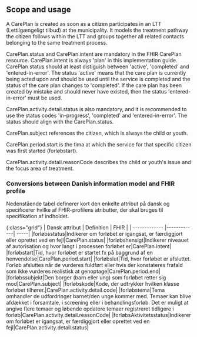 ## Scope and usage
A CarePlan is created as soon as a citizen participates in an LTT (Lettilgængeligt tilbud) at the municipality. It models the treatment pathway the citizen follows within the LTT and groups together all related contacts belonging to the same treatment process.

CarePlan.status and CarePlan.intent are mandatory in the FHIR CarePlan resource. CarePlan.intent is always 'plan' in this implementation guide. CarePlan status should at least distiguish between 'active', 'completed' and 'entered-in-error'. The status 'active' means that the care plan is currently being acted upon and should be used until the service is completed and the status of the care plan changes to 'completed'. If the care plan has been created by mistake and should never have existed, then the status 'entered-in-error' must be used.

CarePlan.activity.detail.status is also mandatory, and it is recommended to use the status codes 'in-progress', 'completed' and 'entered-in-error'. The status should align with the CarePlan.status.

CarePlan.subject references the citizen, which is always the child or youth.

CarePlan.period.start is the tima at which the service for that specific citizen was first started (forløbstart). 

CarePlan.activity.detail.reasonCode describes the child or youth's issue and the focus area of treatment.

### Conversions between Danish information model and FHIR profile

Nedenstående tabel definerer kort den enkelte attribut på dansk og specificerer hvilke af FHIR-profilens atributter, der skal bruges til specifikation af indholdet.

<!--|forløbsid|Unikt id for det enkelte forløb|CarePlan.identifier| -->

{:class="grid"}
|   Dansk attribut      | Definition        | FHIR  |
| ------------- |-------------| -----|
|forløbsstatus|Indikerer om forløbet er igangsat, er færdiggjort eller oprettet ved en fejl|CarePlan.status|
|forløbshensigt|Indikerer niveauet af autorisation og hvor langt i processen forløbet er|CarePlan.intent|
|forløbstart|Tid, hvor forløbet er startet fx på baggrund af en henvendelse|CarePlan.period.start|
|forløbslut|Tid, hvor forløbet er afsluttet. Forløb afsluttes når de vurderes fuldført eller hvis der konstateres frafald som ikke vurderes realistisk at genoptage|CarePlan.period.end|
|forløbssubjekt|Den borger (barn eller ung) som forløbet retter sig mod|CarePlan.subject|
|forløbskode|Kode, der udtrykker hvilken klasse forløbet tilhører.|CarePlan.activity.detail.code|
|forløbstema|Tema omhandler de udfordringer barnet/den unge kommer med. Temaer kan blive afdækket i forsamtale, i screening eller i behandlingsforløb. Det er muligt at angive flere temaer og løbende opdatere temaer registreret tidligere i forløb|CarePlan.activity.detail.reasonCode|
|forløbsAktivitetsstatus|Indikerer om forløbet er igangsat, er færdiggjort eller oprettet ved en fejl|CarePlan.activity.detail.status|

